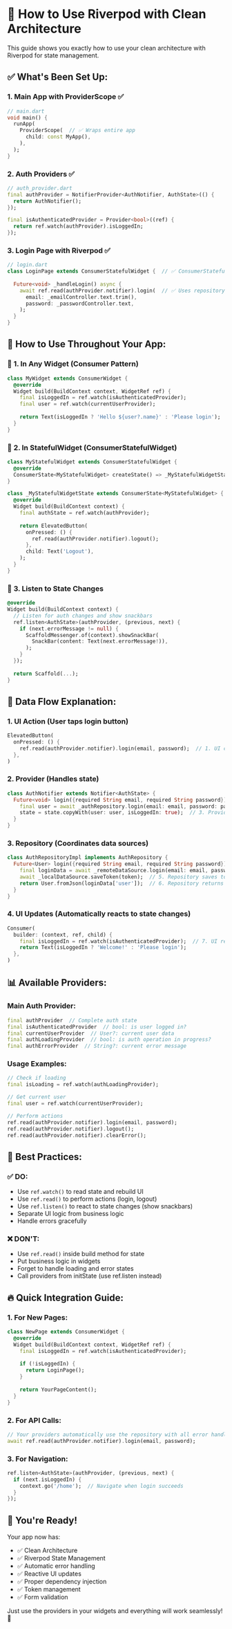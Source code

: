 # 🚀 How to Use Riverpod with Clean Architecture

This guide shows you exactly how to use your clean architecture with Riverpod for state management.

## ✅ What's Been Set Up:

### 1. **Main App with ProviderScope** ✅
```dart
// main.dart
void main() {
  runApp(
    ProviderScope(  // ✅ Wraps entire app
      child: const MyApp(),
    ),
  );
}
```

### 2. **Auth Providers** ✅
```dart
// auth_provider.dart
final authProvider = NotifierProvider<AuthNotifier, AuthState>(() {
  return AuthNotifier();
});

final isAuthenticatedProvider = Provider<bool>((ref) {
  return ref.watch(authProvider).isLoggedIn;
});
```

### 3. **Login Page with Riverpod** ✅
```dart
// login.dart
class LoginPage extends ConsumerStatefulWidget {  // ✅ ConsumerStatefulWidget
  
  Future<void> _handleLogin() async {
    await ref.read(authProvider.notifier).login(  // ✅ Uses repository
      email: _emailController.text.trim(),
      password: _passwordController.text,
    );
  }
}
```

## 🎯 How to Use Throughout Your App:

### 📱 **1. In Any Widget (Consumer Pattern)**
```dart
class MyWidget extends ConsumerWidget {
  @override
  Widget build(BuildContext context, WidgetRef ref) {
    final isLoggedIn = ref.watch(isAuthenticatedProvider);
    final user = ref.watch(currentUserProvider);
    
    return Text(isLoggedIn ? 'Hello ${user?.name}' : 'Please login');
  }
}
```

### 📱 **2. In StatefulWidget (ConsumerStatefulWidget)**
```dart
class MyStatefulWidget extends ConsumerStatefulWidget {
  @override
  ConsumerState<MyStatefulWidget> createState() => _MyStatefulWidgetState();
}

class _MyStatefulWidgetState extends ConsumerState<MyStatefulWidget> {
  @override
  Widget build(BuildContext context) {
    final authState = ref.watch(authProvider);
    
    return ElevatedButton(
      onPressed: () {
        ref.read(authProvider.notifier).logout();
      },
      child: Text('Logout'),
    );
  }
}
```

### 📱 **3. Listen to State Changes**
```dart
@override
Widget build(BuildContext context) {
  // Listen for auth changes and show snackbars
  ref.listen<AuthState>(authProvider, (previous, next) {
    if (next.errorMessage != null) {
      ScaffoldMessenger.of(context).showSnackBar(
        SnackBar(content: Text(next.errorMessage!)),
      );
    }
  });
  
  return Scaffold(...);
}
```

## 🔄 **Data Flow Explanation:**

### 1. **UI Action** (User taps login button)
```dart
ElevatedButton(
  onPressed: () {
    ref.read(authProvider.notifier).login(email, password);  // 1. UI calls provider
  },
)
```

### 2. **Provider** (Handles state)
```dart
class AuthNotifier extends Notifier<AuthState> {
  Future<void> login({required String email, required String password}) async {
    final user = await _authRepository.login(email: email, password: password);  // 2. Provider calls repository
    state = state.copyWith(user: user, isLoggedIn: true);  // 3. Provider updates state
  }
}
```

### 3. **Repository** (Coordinates data sources)
```dart
class AuthRepositoryImpl implements AuthRepository {
  Future<User> login({required String email, required String password}) async {
    final loginData = await _remoteDataSource.login(email: email, password: password);  // 4. Repository calls API
    await _localDataSource.saveToken(token);  // 5. Repository saves to local storage
    return User.fromJson(loginData['user']);  // 6. Repository returns domain entity
  }
}
```

### 4. **UI Updates** (Automatically reacts to state changes)
```dart
Consumer(
  builder: (context, ref, child) {
    final isLoggedIn = ref.watch(isAuthenticatedProvider);  // 7. UI rebuilds when state changes
    return Text(isLoggedIn ? 'Welcome!' : 'Please login');
  },
)
```

## 📊 **Available Providers:**

### **Main Auth Provider:**
```dart
final authProvider  // Complete auth state
final isAuthenticatedProvider  // bool: is user logged in?
final currentUserProvider  // User?: current user data
final authLoadingProvider  // bool: is auth operation in progress?
final authErrorProvider  // String?: current error message
```

### **Usage Examples:**
```dart
// Check if loading
final isLoading = ref.watch(authLoadingProvider);

// Get current user
final user = ref.watch(currentUserProvider);

// Perform actions
ref.read(authProvider.notifier).login(email, password);
ref.read(authProvider.notifier).logout();
ref.read(authProvider.notifier).clearError();
```

## 🎯 **Best Practices:**

### ✅ **DO:**
- Use `ref.watch()` to read state and rebuild UI
- Use `ref.read()` to perform actions (login, logout)
- Use `ref.listen()` to react to state changes (show snackbars)
- Separate UI logic from business logic
- Handle errors gracefully

### ❌ **DON'T:**
- Use `ref.read()` inside build method for state
- Put business logic in widgets
- Forget to handle loading and error states
- Call providers from initState (use ref.listen instead)

## 🔥 **Quick Integration Guide:**

### **1. For New Pages:**
```dart
class NewPage extends ConsumerWidget {
  @override
  Widget build(BuildContext context, WidgetRef ref) {
    final isLoggedIn = ref.watch(isAuthenticatedProvider);
    
    if (!isLoggedIn) {
      return LoginPage();
    }
    
    return YourPageContent();
  }
}
```

### **2. For API Calls:**
```dart
// Your providers automatically use the repository with all error handling!
await ref.read(authProvider.notifier).login(email, password);
```

### **3. For Navigation:**
```dart
ref.listen<AuthState>(authProvider, (previous, next) {
  if (next.isLoggedIn) {
    context.go('/home');  // Navigate when login succeeds
  }
});
```

## 🎉 **You're Ready!**

Your app now has:
- ✅ Clean Architecture
- ✅ Riverpod State Management  
- ✅ Automatic error handling
- ✅ Reactive UI updates
- ✅ Proper dependency injection
- ✅ Token management
- ✅ Form validation

Just use the providers in your widgets and everything will work seamlessly! 🚀

